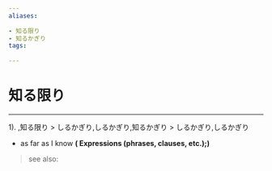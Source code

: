 ```yaml
---
aliases:
    
- 知る限り
- 知るかぎり
tags:
    
---
```


# 知る限り
---
1).
,知る限り > しるかぎり,しるかぎり,知るかぎり > しるかぎり,しるかぎり

- as far as I know
**( Expressions (phrases, clauses, etc.);)**
> see also: 
            